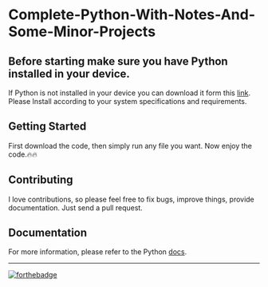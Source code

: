 # Complete-Python-With-Notes-And-Some-Minor-Projects

## Before starting make sure you have Python installed in your device.

If Python is not installed in your device you can download it form this [link](https://www.python.org/downloads). Please Install according to your system specifications and requirements.

## Getting Started

First download the code, then simply run any file you want. Now enjoy the code.:fire::fire:

## Contributing

I love contributions, so please feel free to fix bugs, improve things, provide documentation. Just send a pull request.

## Documentation

For more information, please refer to the Python [docs](https://www.python.org/doc/).<br><hr>

[![forthebadge](https://forthebadge.com/images/badges/made-with-python.svg)](https://forthebadge.com)
